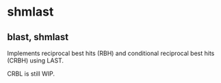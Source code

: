 # shmlast
## blast, shmlast

Implements reciprocal best hits (RBH) and conditional reciprocal best hits (CRBH) using LAST.

CRBL is still WIP.
